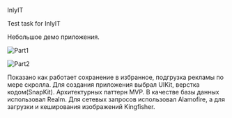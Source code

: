 InlyIT

Test task for InlyIT

Небольшое демо приложения. 

![Part1](https://github.com/arti1233/InlyIT/assets/107428500/188b7ebb-7bec-4209-94b5-1cfe5d76fa9f) 

![Part2](https://github.com/arti1233/InlyIT/assets/107428500/f7a2debc-fb48-4289-b607-e0611c08e9f6)


Показано как работает сохранение в избранное, подгрузка рекламы по мере скролла. Для создания приложения выбрал UIKit, верстка кодом(SnapKit). Архитектурных паттерн MVP. В качестве базы данных использовал Realm. Для сетевых запросов использовал Alamofire, а для загрузки и кеширования изображений Kingfisher. 

